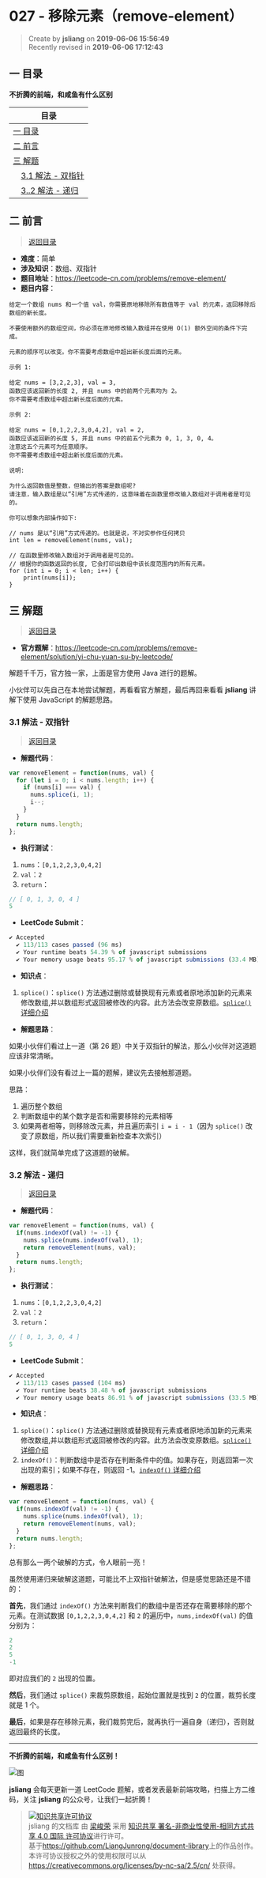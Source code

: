 027 - 移除元素（remove-element）
===

> Create by **jsliang** on **2019-06-06 15:56:49**  
> Recently revised in **2019-06-06 17:12:43**

## <a name="chapter-one" id="chapter-one">一 目录</a>

**不折腾的前端，和咸鱼有什么区别**

| 目录 |
| --- | 
| [一 目录](#chapter-one) | 
| <a name="catalog-chapter-two" id="catalog-chapter-two"></a>[二 前言](#chapter-two) |
| <a name="catalog-chapter-three" id="catalog-chapter-three"></a>[三 解题](#chapter-three) |
| &emsp;[3.1 解法 - 双指针](#chapter-three-one) |
| &emsp;[3..2 解法 - 递归](#chapter-three-two) |

## <a name="chapter-two" id="chapter-two">二 前言</a>

> [返回目录](#chapter-one)

* **难度**：简单
* **涉及知识**：数组、双指针
* **题目地址**：https://leetcode-cn.com/problems/remove-element/
* **题目内容**：

```
给定一个数组 nums 和一个值 val，你需要原地移除所有数值等于 val 的元素，返回移除后数组的新长度。

不要使用额外的数组空间，你必须在原地修改输入数组并在使用 O(1) 额外空间的条件下完成。

元素的顺序可以改变。你不需要考虑数组中超出新长度后面的元素。

示例 1:

给定 nums = [3,2,2,3], val = 3,
函数应该返回新的长度 2, 并且 nums 中的前两个元素均为 2。
你不需要考虑数组中超出新长度后面的元素。

示例 2:

给定 nums = [0,1,2,2,3,0,4,2], val = 2,
函数应该返回新的长度 5, 并且 nums 中的前五个元素为 0, 1, 3, 0, 4。
注意这五个元素可为任意顺序。
你不需要考虑数组中超出新长度后面的元素。

说明:

为什么返回数值是整数，但输出的答案是数组呢?
请注意，输入数组是以“引用”方式传递的，这意味着在函数里修改输入数组对于调用者是可见的。

你可以想象内部操作如下:

// nums 是以“引用”方式传递的。也就是说，不对实参作任何拷贝
int len = removeElement(nums, val);

// 在函数里修改输入数组对于调用者是可见的。
// 根据你的函数返回的长度, 它会打印出数组中该长度范围内的所有元素。
for (int i = 0; i < len; i++) {
    print(nums[i]);
}
```

## <a name="chapter-three" id="chapter-three">三 解题</a>

> [返回目录](#chapter-one)

* **官方题解**：https://leetcode-cn.com/problems/remove-element/solution/yi-chu-yuan-su-by-leetcode/

解题千千万，官方独一家，上面是官方使用 Java 进行的题解。

小伙伴可以先自己在本地尝试解题，再看看官方解题，最后再回来看看 **jsliang** 讲解下使用 JavaScript 的解题思路。

### <a name="chapter-three-one" id="chapter-three-one">3.1 解法 - 双指针</a>

> [返回目录](#chapter-one)

* **解题代码**：

```js
var removeElement = function(nums, val) {
  for (let i = 0; i < nums.length; i++) {
    if (nums[i] === val) {
      nums.splice(i, 1);
      i--;
    }
  }
  return nums.length;
};
```

* **执行测试**：

1. `nums`：`[0,1,2,2,3,0,4,2]`
2. `val`：`2`
3. `return`：

```js
// [ 0, 1, 3, 0, 4 ]
5
```

* **LeetCode Submit**：

```js
✔ Accepted
  ✔ 113/113 cases passed (96 ms)
  ✔ Your runtime beats 54.39 % of javascript submissions
  ✔ Your memory usage beats 95.17 % of javascript submissions (33.4 MB)
```

* **知识点**：

1. `splice()`：`splice()` 方法通过删除或替换现有元素或者原地添加新的元素来修改数组,并以数组形式返回被修改的内容。此方法会改变原数组。[`splice()` 详细介绍](https://github.com/LiangJunrong/document-library/blob/master/JavaScript-library/JavaScript/Function/splice.md)

* **解题思路**：

如果小伙伴们看过上一道（第 26 题）中关于双指针的解法，那么小伙伴对这道题应该非常清晰。

如果小伙伴们没有看过上一篇的题解，建议先去接触那道题。

思路：

1. 遍历整个数组
2. 判断数组中的某个数字是否和需要移除的元素相等
3. 如果两者相等，则移除改元素，并且遍历索引 `i = i - 1`（因为 `splice()` 改变了原数组，所以我们需要重新检查本次索引）

这样，我们就简单完成了这道题的破解。

### <a name="chapter-three-two" id="chapter-three-two">3.2 解法 - 递归</a>

> [返回目录](#chapter-one)

* **解题代码**：

```js
var removeElement = function(nums, val) {
  if(nums.indexOf(val) != -1) {
    nums.splice(nums.indexOf(val), 1);
    return removeElement(nums, val);
  }
  return nums.length;
};
```

* **执行测试**：

1. `nums`：`[0,1,2,2,3,0,4,2]`
2. `val`：`2`
3. `return`：

```js
// [ 0, 1, 3, 0, 4 ]
5
```

* **LeetCode Submit**：

```js
✔ Accepted
  ✔ 113/113 cases passed (104 ms)
  ✔ Your runtime beats 38.48 % of javascript submissions
  ✔ Your memory usage beats 86.91 % of javascript submissions (33.5 MB)
```

* **知识点**：

1. `splice()`：`splice()` 方法通过删除或替换现有元素或者原地添加新的元素来修改数组,并以数组形式返回被修改的内容。此方法会改变原数组。[`splice()` 详细介绍](https://github.com/LiangJunrong/document-library/blob/master/JavaScript-library/JavaScript/Function/splice.md)
2. `indexOf()`：判断数组中是否存在判断条件中的值。如果存在，则返回第一次出现的索引；如果不存在，则返回 -1。[`indexOf()` 详细介绍](https://github.com/LiangJunrong/document-library/blob/master/JavaScript-library/JavaScript/Function/indexOf.md)

* **解题思路**：

```js
var removeElement = function(nums, val) {
  if(nums.indexOf(val) != -1) {
    nums.splice(nums.indexOf(val), 1);
    return removeElement(nums, val);
  }
  return nums.length;
};
```

总有那么一两个破解的方式，令人眼前一亮！

虽然使用递归来破解这道题，可能比不上双指针破解法，但是感觉思路还是不错的：

**首先**，我们通过 `indexOf()` 方法来判断我们的数组中是否还存在需要移除的那个元素。在测试数据 `[0,1,2,2,3,0,4,2]` 和 `2` 的遍历中，`nums,indexOf(val)` 的值分别为：

```js
2
2
5
-1
```

即对应我们的 `2` 出现的位置。

**然后**，我们通过 `splice()` 来裁剪原数组，起始位置就是找到 `2` 的位置，裁剪长度就是 1 个。

**最后**，如果是存在移除元素，我们裁剪完后，就再执行一遍自身（递归），否则就返回最终的长度。

---

**不折腾的前端，和咸鱼有什么区别！**

![图](../../../public-repertory/img/z-small-wechat-public-address.jpg)

**jsliang** 会每天更新一道 LeetCode 题解，或者发表最新前端攻略，扫描上方二维码，关注 **jsliang** 的公众号，让我们一起折腾！

> <a rel="license" href="http://creativecommons.org/licenses/by-nc-sa/4.0/"><img alt="知识共享许可协议" style="border-width:0" src="https://i.creativecommons.org/l/by-nc-sa/4.0/88x31.png" /></a><br /><span xmlns:dct="http://purl.org/dc/terms/" property="dct:title">jsliang 的文档库</span> 由 <a xmlns:cc="http://creativecommons.org/ns#" href="https://github.com/LiangJunrong/document-library" property="cc:attributionName" rel="cc:attributionURL">梁峻荣</a> 采用 <a rel="license" href="http://creativecommons.org/licenses/by-nc-sa/4.0/">知识共享 署名-非商业性使用-相同方式共享 4.0 国际 许可协议</a>进行许可。<br />基于<a xmlns:dct="http://purl.org/dc/terms/" href="https://github.com/LiangJunrong/document-library" rel="dct:source">https://github.com/LiangJunrong/document-library</a>上的作品创作。<br />本许可协议授权之外的使用权限可以从 <a xmlns:cc="http://creativecommons.org/ns#" href="https://creativecommons.org/licenses/by-nc-sa/2.5/cn/" rel="cc:morePermissions">https://creativecommons.org/licenses/by-nc-sa/2.5/cn/</a> 处获得。